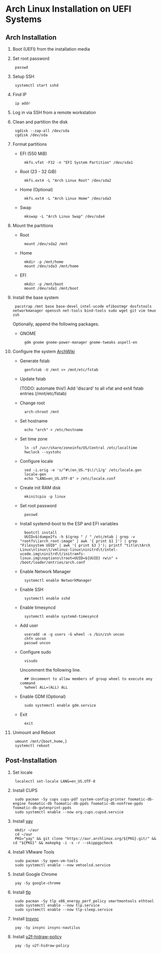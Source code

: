 # Arch Linux Installation on UEFI Systems

## Arch Installation

1. Boot (UEFI) from the installation media
1. Set root password

		passwd

1. Setup SSH

		systemctl start sshd

1. Find IP

		ip addr

1. Log in via SSH from a remote workstation
1. Clean and partition the disk

		sgdisk --zap-all /dev/sda
		cgdisk /dev/sda

1. Format partitions
	- EFI (550 MiB)

			mkfs.vfat -F32 -n "EFI System Partition" /dev/sda1

	- Root (23 - 32 GiB)

			mkfs.ext4 -L "Arch Linux Root" /dev/sda2

	- Home (Optional)

			mkfs.ext4 -L "Arch Linux Home" /dev/sda3

	- Swap

			mkswap -L "Arch Linux Swap" /dev/sda4

2. Mount the partitions
	- Root

			mount /dev/sda2 /mnt

	- Home

			mkdir -p /mnt/home
			mount /dev/sda3 /mnt/home

	- EFI

			mkdir -p /mnt/boot
			mount /dev/sda1 /mnt/boot

1. Install the base system

		pacstrap /mnt base base-devel intel-ucode efibootmgr dosfstools networkmanager openssh net-tools bind-tools sudo wget git vim tmux zsh
		
	Optionally, append the following packages. 
	- GNOME
	
			gdm gnome gnome-power-manager gnome-tweaks aspell-en

2. Configure the system [ArchWiki](https///wiki.archlinux.org/index.php/Installation_Guide#Configure_the_system)
	- Generate fstab

			genfstab -U /mnt >> /mnt/etc/fstab

	- Update fstab

		(TODO: automate this!) Add 'discard' to all vfat and ext4 fstab entries (/mnt/etc/fstab)

	- Change root

			arch-chroot /mnt

	- Set hostname

			echo "arch" > /etc/hostname

	- Set time zone

			ln -sf /usr/share/zoneinfo/US/Central /etc/localtime
			hwclock --systohc

	- Configure locale

			sed -i.orig -e 's/^#\(en_US.*$\)/\1/g' /etc/locale.gen
			locale-gen
			echo "LANG=en_US.UTF-8" > /etc/locale.conf

	- Create init RAM disk

			mkinitcpio -p linux

	- Set root password

			passwd

	- Install systemd-boot to the ESP and EFI variables

			bootctl install
			UUID=$(dumpe2fs -h $(grep " / " /etc/mtab | grep -v "rootfs\|arch_root-image" | awk '{ print $1 }') | grep "Filesystem UUID" | awk '{ print $3 }'); printf "title\tArch Linux\nlinux\t/vmlinuz-linux\ninitrd\t/intel-ucode.img\ninitrd\t/initramfs-linux.img\noptions\troot=UUID=${UUID} rw\n" > /boot/loader/entries/arch.conf

	- Enable Network Manager

			systemctl enable NetworkManager

	- Enable SSH

			systemctl enable sshd

	- Enable timesyncd

			systemctl enable systemd-timesyncd

	- Add user

			useradd -m -g users -G wheel -s /bin/zsh uncon
			chfn uncon
			passwd uncon

	- Configure sudo

			visudo

		Uncomment the following line.

			## Uncomment to allow members of group wheel to execute any command
			%wheel ALL=(ALL) ALL

	- Enable GDM (Optional)

			sudo systemctl enable gdm.service

	- Exit

			exit

1. Unmount and Reboot

		umount /mnt/{boot,home,}
		systemctl reboot

## Post-Installation

1. Set locale

		localectl set-locale LANG=en_US.UTF-8

1. Install CUPS

		sudo pacman -Sy cups cups-pdf system-config-printer foomatic-db-engine foomatic-db foomatic-db-ppds foomatic-db-nonfree-ppds foomatic-db-gutenprint-ppds
		sudo systemctl enable --now org.cups.cupsd.service

1. Install [yay](https://github.com/Jguer/yay)

		mkdir ~/aur
		cd ~/aur
		PKG="yay" && git clone "https://aur.archlinux.org/${PKG}.git/" && cd "${PKG}" && makepkg -i -s -r --skippgpcheck

1. Install VMware Tools

		sudo pacman -Sy open-vm-tools
		sudo systemctl enable --now vmtoolsd.service

1. Install Google Chrome

		yay -Sy google-chrome

1. Install [tlp](https://wiki.archlinux.org/index.php/TLP)

		sudo pacman -Sy tlp x86_energy_perf_policy smartmontools ethtool
		sudo systemctl enable --now tlp.service
		sudo systemctl enable --now tlp-sleep.service

1. Install [Insync](https://www.insynchq.com/)

		yay -Sy insync insync-nautilus

1. Install [u2f-hidraw-policy](https://github.com/amluto/u2f-hidraw-policy)

		yay -Sy u2f-hidraw-policy
